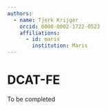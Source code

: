 ```yaml
---
authors:
  - name: Tjerk Krijger
    orcid: 0000-0002-1722-0523
    affiliations:
      - id: maris
        institution: Maris
---
```


# DCAT-FE

To be completed